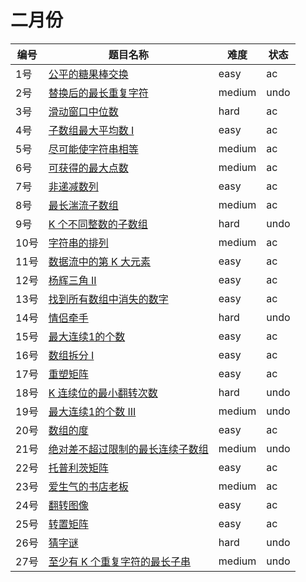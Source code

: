 # 二月份

**编号**|**题目名称**|**难度**|**状态**
--------|------------|--------|--------
1号|[公平的糖果棒交换](./第1题%20888.%20公平的糖果棒交换)|easy|ac
2号|[替换后的最长重复字符](./第2题%20424.%20替换后的最长重复字符)|medium|undo
3号|[滑动窗口中位数](./第3题%20480.%20滑动窗口中位数)|hard|ac
4号|[子数组最大平均数 I](./第4题%20643.%20子数组最大平均数%20I)|easy|ac
5号|[尽可能使字符串相等](./第5题%201208.%20尽可能使字符串相等)|medium|ac
6号|[可获得的最大点数](./第6题%201423.%20可获得的最大点数)|medium|ac
7号|[非递减数列](./第7题%20665.%20非递减数列)|easy|ac
8号|[最长湍流子数组](./第8题%201978.%20最长湍流子数组)|medium|ac
9号|[K 个不同整数的子数组](./第9题%201978.%20K%20个不同整数的子数组)|hard|undo
10号|[字符串的排列](./第10题%20567.%20字符串的排列)|medium|ac
11号|[数据流中的第 K 大元素](./第11题%20703.%20数据流中的第%20K%20大元素)|easy|ac
12号|[杨辉三角 II](./第12题%20119.%20杨辉三角%20II)|easy|ac
13号|[找到所有数组中消失的数字](./第13题%20448.%20找到所有数组中消失的数字)|easy|ac
14号|[情侣牵手](./第14题%20765.%20情侣牵手)|hard|undo
15号|[最大连续1的个数](./第15题%20485.%20最大连续1的个数)|easy|ac
16号|[数组拆分 I](./第16题%20561.%20数组拆分%20I)|easy|ac
17号|[重塑矩阵](./第17题%20566.%20重塑矩阵)|easy|ac
18号|[K 连续位的最小翻转次数](./第18题%20995.%20K%20连续位的最小翻转次数)|hard|undo
19号|[最大连续1的个数 III](./第19题%201004.%20最大连续1的个数%20III)|medium|undo
20号|[数组的度](./第20题%20697.%20数组的度)|easy|ac
21号|[绝对差不超过限制的最长连续子数组](./第21题%201438.%20绝对差不超过限制的最长连续子数组)|medium|undo
22号|[托普利茨矩阵](./第22题%20766.%20托普利茨矩阵)|easy|ac
23号|[爱生气的书店老板](./第23题%201052.%20爱生气的书店老板)|medium|ac
24号|[翻转图像](./第24题%20832.%20翻转图像)|easy|ac
25号|[转置矩阵](./第25题%20867.%20转置矩阵)|easy|ac
26号|[猜字谜](./第26题%201178.%20猜字谜)|hard|undo
27号|[至少有 K 个重复字符的最长子串](./第27题%20395.%20至少有%20K%20个重复字符的最长子串)|medium|undo
